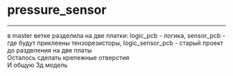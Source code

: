 # pressure_sensor 
---
в master ветке разделила на две платки: logic_pcb - логика, sensor_pcb - где будут приклеены тензорезисторы, logic_sensor_pcb - старый проект до разделения на две платы <br>
Осталось сделать крепежные отверстия <br>
И общую 3д модель
